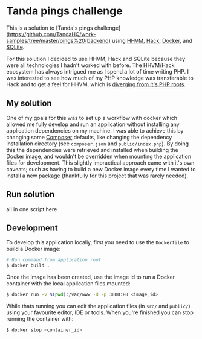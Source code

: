# Tanda pings challenge

This is a solution to [Tanda's pings challenge](https://github.com/TandaHQ/work-samples/tree/master/pings%20(backend) using [HHVM](https://hhvm.com/), [Hack](http://hacklang.org/), [Docker](https://www.docker.com/), and [SQLite](https://www.sqlite.org/).

For this solution I decided to use HHVM, Hack and SQLite because they were all technologies I hadn't worked with before. The HHVM/Hack ecosystem has always intrigued me as I spend a lot of time writing PHP. I was interested to see how much of my PHP knowledge was transferable to Hack and to get a feel for HHVM, which is [diverging from it's PHP roots](https://hhvm.com/blog/2017/09/18/the-future-of-hhvm.html).

## My solution

One of my goals for this was to set up a workflow with docker which allowed me fully develop and run an application without installing any application dependencies on my machine. I was able to achieve this by changing some [Composer](https://getcomposer.org/) defaults, like changing the dependency installation directory (see `composer.json` and `public/index.php`). By doing this the dependencies were retrieved and installed when building the Docker image, and wouldn't be overridden when mounting the application files for development. This slightly impractical approach came with it's own caveats; such as having to build a new Docker image every time I wanted to install a new package (thankfully for this project that was rarely needed).

## Run solution

all in one script here

## Development

To develop this application locally, first you need to use the `Dockerfile` to build a Docker image:

```bash
# Run command from application root
$ docker build .
```

Once the image has been created, use the image id to run a Docker container with the local application files mounted:

```bash
$ docker run -v $(pwd):/var/www -d -p 3000:80 <image_id>
```

While thats running you can edit the application files (in `src/` and `public/`) using your favourite editor, IDE or tools. When you're finished you can stop running the container with:

```bash
$ docker stop <container_id>
```
